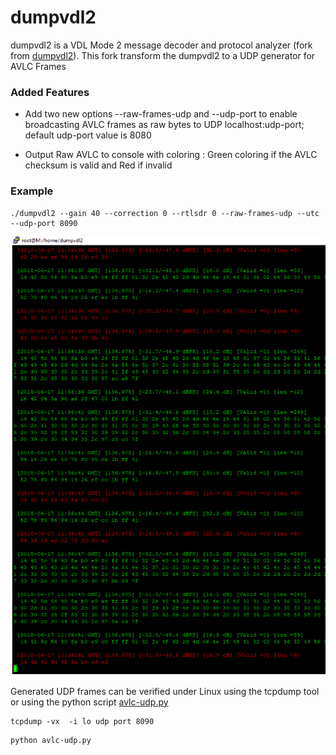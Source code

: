 # dumpvdl2

dumpvdl2 is a VDL Mode 2 message decoder and protocol analyzer (fork from [dumpvdl2](https://github.com/szpajder/dumpvdl2)).
This fork transform the dumpvdl2 to a UDP generator for AVLC Frames

### Added Features

- Add two new options --raw-frames-udp and --udp-port to enable broadcasting AVLC frames as raw bytes to UDP localhost:udp-port; default udp-port value is 8080

- Output Raw AVLC to console with coloring : Green coloring if the AVLC checksum is valid and Red if invalid

### Example 

```
./dumpvdl2 --gain 40 --correction 0 --rtlsdr 0 --raw-frames-udp --utc --udp-port 8090
```

![dumpvdl2 screenshot](putty-console.png?raw=true)


Generated UDP frames can be verified under Linux using the tcpdump tool or using the python script [avlc-udp.py](https://github.com/kanaaan/dumpvdl2/blob/master/avlc-udp.py)

```
tcpdump -vx  -i lo udp port 8090

```

```
python avlc-udp.py

```
 